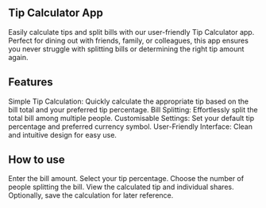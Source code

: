 ## Tip Calculator App
Easily calculate tips and split bills with our user-friendly Tip Calculator app. Perfect for dining out with friends, family, or colleagues, this app ensures you never struggle with splitting bills or determining the right tip amount again.

## Features
 Simple Tip Calculation: Quickly calculate the appropriate tip based on the bill total and your preferred tip percentage.
 Bill Splitting: Effortlessly split the total bill among multiple people.
 Customisable Settings: Set your default tip percentage and preferred currency symbol.
 User-Friendly Interface: Clean and intuitive design for easy use.

## How to use
Enter the bill amount.
Select your tip percentage.
Choose the number of people splitting the bill.
View the calculated tip and individual shares.
Optionally, save the calculation for later reference.

